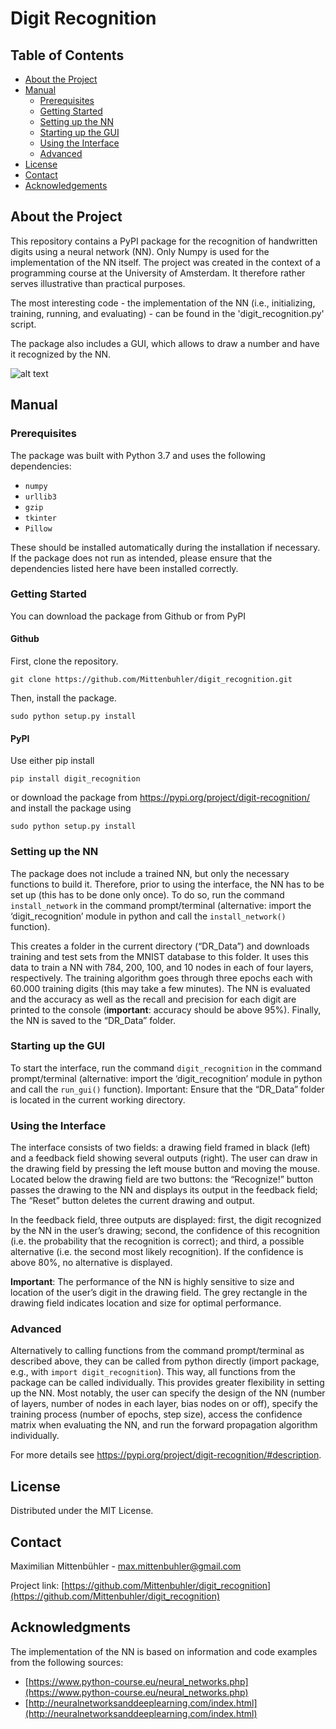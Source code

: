 # Digit Recognition

## Table of Contents

* [About the Project](#about-the-project)
* [Manual](#manual)
  * [Prerequisites](#prerequisites)
  * [Getting Started](#getting-started)
  * [Setting up the NN](#setting-up-the-nn)
  * [Starting up the GUI](#starting-up-the-gui)
  * [Using the Interface](#using-the-interface)
  * [Advanced](#advanced)
* [License](#license)
* [Contact](#contact)
* [Acknowledgements](#acknowledgements)

## About the Project
This repository contains a PyPI package for the recognition of handwritten digits using a neural network (NN). Only Numpy is used for the implementation of the NN itself. The project was created in the context of a programming course at the University of Amsterdam. It therefore rather serves illustrative than practical purposes.

The most interesting code - the implementation of the NN (i.e., initializing, training, running, and evaluating) - can be found in the 'digit_recognition.py' script.

The package also includes a GUI, which allows to draw a number and have it recognized by the NN.

![alt text](https://github.com/Mittenbuhler/digit_recognition/blob/dev/gui_example.png?raw=true)

## Manual
### Prerequisites
The package was built with Python 3.7 and uses the following dependencies: 
- `numpy`
- `urllib3`
- `gzip`
- `tkinter`
- `Pillow`

These should be installed automatically during the installation if necessary. If the package does not run as intended, please ensure that the dependencies listed here have been installed correctly.

### Getting Started
You can download the package from Github or from PyPI

#### Github
First, clone the repository.
```
git clone https://github.com/Mittenbuhler/digit_recognition.git
```
Then, install the package.
```
sudo python setup.py install
```

#### PyPI
Use either pip install
```
pip install digit_recognition
```
or download the package from https://pypi.org/project/digit-recognition/ and install the package using
```
sudo python setup.py install
```

### Setting up the NN
The package does not include a trained NN, but only the necessary functions to build it. Therefore, prior to using the interface, the NN has to be set up (this has to be done only once). To do so, run the command `install_network` in the command prompt/terminal (alternative: import the ‘digit_recognition’ module in python and call the `install_network()` function).

This creates a folder in the current directory (“DR_Data”) and downloads training and test sets from the MNIST database to this folder. It uses this data to train a NN with 784, 200, 100, and 10 nodes in each of four layers, respectively. The training algorithm goes through three epochs each with 60.000 training digits (this may take a few minutes). The NN is evaluated and the accuracy as well as the recall and precision for each digit are printed to the console (**important**: accuracy should be above 95%). Finally, the NN is saved to the “DR_Data” folder.

### Starting up the GUI
To start the interface, run the command `digit_recognition` in the command prompt/terminal (alternative: import the ‘digit_recognition’ module in python and call the `run_gui()` function). Important: Ensure that the “DR_Data” folder is located in the current working directory.

### Using the Interface
The interface consists of two fields: a drawing field framed in black (left) and a feedback field showing several outputs (right). The user can draw in the drawing field by pressing the left mouse button and moving the mouse. Located below the drawing field are two buttons: the “Recognize!” button passes the drawing to the NN and displays its output in the feedback field; The “Reset” button deletes the current drawing and output. 

In the feedback field, three outputs are displayed: first, the digit recognized by the NN in the user’s drawing; second, the confidence of this recognition (i.e. the probability that the recognition is correct); and third, a possible alternative (i.e. the second most likely recognition). If the confidence is above 80%, no alternative is displayed.

**Important**: The performance of the NN is highly sensitive to size and location of the user’s digit in the drawing field. The grey rectangle in the drawing field indicates location and size for optimal performance.

### Advanced
Alternatively to calling functions from the command prompt/terminal as described above, they can be called from python directly (import package, e.g., with `import digit_recognition`). This way, all functions from the package can be called individually. This provides greater flexibility in setting up the NN. Most notably, the user can specify the design of the NN (number of layers, number of nodes in each layer, bias nodes on or off), specify the training process (number of epochs, step size), access the confidence matrix when evaluating the NN, and run the forward propagation algorithm individually. 

For more details see https://pypi.org/project/digit-recognition/#description.

## License
Distributed under the MIT License.

## Contact
Maximilian Mittenbühler - max.mittenbuhler@gmail.com

Project link: [https://github.com/Mittenbuhler/digit_recognition](https://github.com/Mittenbuhler/digit_recognition)

## Acknowledgments
The implementation of the NN is based on information and code examples from the following sources:
- [https://www.python-course.eu/neural_networks.php](https://www.python-course.eu/neural_networks.php)
- [http://neuralnetworksanddeeplearning.com/index.html](http://neuralnetworksanddeeplearning.com/index.html)
